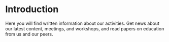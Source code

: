 # Introduction

Here you will find written information about our activities.
Get news about our latest content, meetings, and workshops, and read papers on education from us and our peers.
